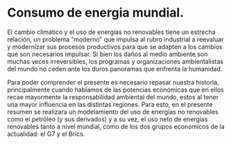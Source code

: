 # Consumo de energia mundial.
El cambio climático y el uso de energías no renovables tiene un estrecha relación, un problema “moderno” que impulsa al rubro industrial a reevaluar y modernizar sus procesos productivos para que se adapten a los cambios que son necesarios impulsar. Si bien los daños al medio ambiente son muchas veces irreversibles, los programas y organizaciones ambientalistas del mundo no ceden ante los duros panoramas que enfrenta la humanidad.

Para poder comprender el presente es necesario repasar nuestra historia, principalmente cuando hablamos de las potencias económicas que en ellos recae mayormente la responsabilidad ambiental del mundo, estos al tener una mayor influencia en las distintas regiones. Para esto, en el presente resumen se realizara un modelamiento del uso de energías no renovables como el petróleo (y sus derivados) y a su vez, el uso neto de energías renovables tanto a nivel mundial, como de los dos grupos económicos de la actualidad: el G7 y el Brics.
